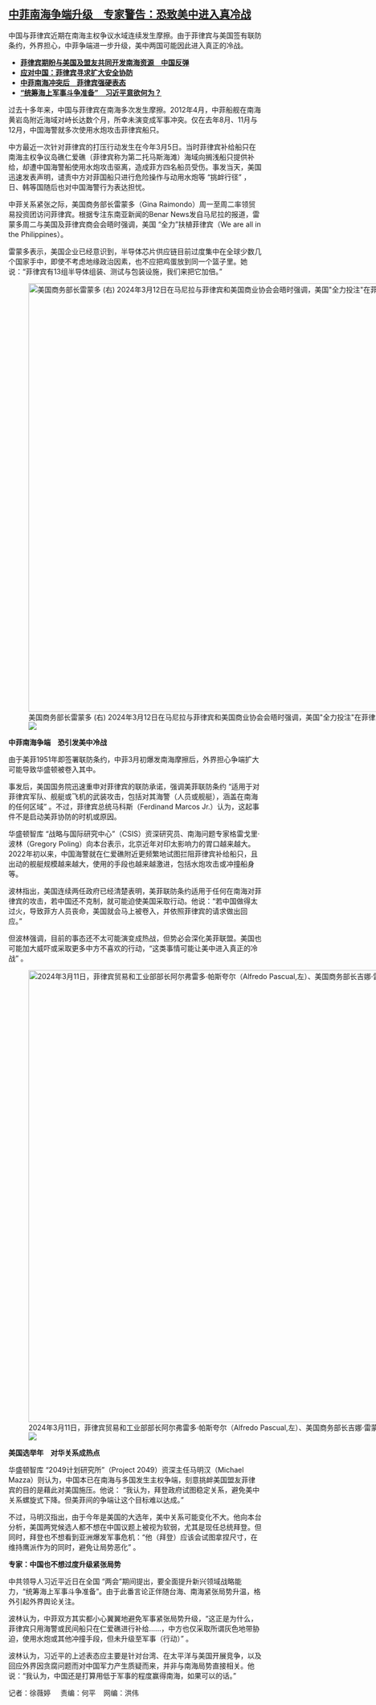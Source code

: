 <!--1710272220000-->
[中菲南海争端升级　专家警告：恐致美中进入真冷战](https://www.rfa.org/mandarin/yataibaodao/junshiwaijiao/sh-03122024103054.html)
------

<p>中国与菲律宾近期在南海主权争议水域连续发生摩擦。由于菲律宾与美国签有联防条约，外界担心，中菲争端进一步升级，美中两国可能因此进入真正的冷战。</p><ul><li><a href="https://www.rfa.org/mandarin/Xinwen/2-03112024112927.html"><strong>菲律宾期盼与美国及盟友共同开发南海资源　中国反弹</strong></a></li><li><strong><a href="https://www.rfa.org/mandarin/Xinwen/7-03092024162747.html">应对中国：菲律宾寻求扩大安全协防</a></strong></li><li><strong><a href="https://www.rfa.org/mandarin/Xinwen/9-03062024154100.html">中菲南海冲突后　菲律宾强硬表态</a></strong></li><li><a href="https://www.rfa.org/mandarin/yataibaodao/junshiwaijiao/hcm-03082024035212.html"><strong>“统筹海上军事斗争准备”　习近平意欲何为？</strong></a></li></ul><p><span style="font-weight: 400;">过去十多年来，中国与菲律宾在南海多次发生摩擦。2012年4月，中菲船舰在南海黄岩岛附近海域对峙长达数个月，所幸未演变成军事冲突。仅在去年8月、11月与12月，中国海警就多次使用水炮攻击菲律宾船只。</span></p><p><span style="font-weight: 400;">中方最近一次针对菲律宾的打压行动发生在今年3月5日。当时菲律宾补给船只在南海主权争议岛礁仁爱礁（菲律宾称为第二托马斯海滩）海域向搁浅船只提供补给，却遭中国海警船使用水炮攻击驱离，造成菲方四名船员受伤。事发当天，美国迅速发表声明，谴责中方对菲国船只进行危险操作与动用水炮等 “挑衅行径” ，日、韩等国随后也对中国海警行为表达担忧。</span></p><p><span style="font-weight: 400;">中菲关系紧张之际，美国商务部长雷蒙多（Gina Raimondo）周一至周二率领贸易投资团访问菲律宾。根据专注东南亚新闻的Benar News发自马尼拉的报道，雷蒙多周二与美国及菲律宾商会会晤时强调，美国 “全力”扶植菲律宾（We are all in the Philippines）。</span></p><p><span style="font-weight: 400;">雷蒙多表示，美国企业已经意识到，半导体芯片供应链目前过度集中在全球少数几个国家手中，即使不考虑地缘政治因素，也不应把鸡蛋放到同一个篮子里。她说：“菲律宾有13组半导体组装、测试与包装设施，我们来把它加倍。”</span></p><p><figure class="image-richtext image-inline captioned" style="width:1280px;"><img alt='美国商务部长雷蒙多 (右) 2024年3月12日在马尼拉与菲律宾和美国商业协会会晤时强调，美国"全力投注"在菲律宾身上（We are all in the Philippines）。 （路透社图片）' height="853" src="https://www.rfa.org/mandarin/yataibaodao/junshiwaijiao/sh-03122024103054.html/2024-03-12t074445z_1298898670_rc22k6ar063g_rtrmadp_3_philippines-usa-trade.jpg/@@images/20a1d270-0fa0-4b82-ae11-9139d2655dbd.jpeg" title="2024-03-12T074445Z_1298898670_RC22K6AR063G_RTRMADP_3_PHILIPPINES-USA-TRADE.JPG" width="1280"/><figcaption class="image-caption">美国商务部长雷蒙多 (右) 2024年3月12日在马尼拉与菲律宾和美国商业协会会晤时强调，美国"全力投注"在菲律宾身上（We are all in the Philippines）。 （路透社图片）</figcaption><small></small><div id="zoomattribute"><a data-caption='美国商务部长雷蒙多 (右) 2024年3月12日在马尼拉与菲律宾和美国商业协会会晤时强调，美国"全力投注"在菲律宾身上（We are all in the Philippines）。 （路透社图片）' data-fancybox="" href="https://www.rfa.org/mandarin/yataibaodao/junshiwaijiao/sh-03122024103054.html/2024-03-12t074445z_1298898670_rc22k6ar063g_rtrmadp_3_philippines-usa-trade.jpg" id="single_image" title='美国商务部长雷蒙多 (右) 2024年3月12日在马尼拉与菲律宾和美国商业协会会晤时强调，美国"全力投注"在菲律宾身上（We are all in the Philippines）。 （路透社图片）'><img src="/++plone++rfa-resources/img/icon-zoom.png"/></a></div></figure></p><p><b>中菲南海争端　恐引发美中冷战</b></p><p><span style="font-weight: 400;">由于美菲1951年即签署联防条约，中菲3月初爆发南海摩擦后，外界担心争端扩大可能导致华盛顿被卷入其中。</span></p><p><span style="font-weight: 400;">事发后，美国国务院迅速重申对菲律宾的联防承诺，强调美菲联防条约 “适用于对菲律宾军队、舰艇或飞机的武装攻击，包括对其海警（人员或舰艇），涵盖在南海的任何区域” 。不过，菲律宾总统马科斯（Ferdinand Marcos Jr.）认为，这起事件不是启动美菲协防的时机或原因。</span></p><p><span style="font-weight: 400;">华盛顿智库 “战略与国际研究中心”（CSIS）资深研究员、南海问题专家格雷戈里·波林（Gregory Poling）向本台表示，北京近年对印太影响力的胃口越来越大。2022年初以来，中国海警就在仁爱礁附近更频繁地试图拦阻菲律宾补给船只，且出动的舰艇规模越来越大，使用的手段也越来越激进，包括水炮攻击或冲撞船身等。</span></p><p><span style="font-weight: 400;">波林指出，美国连续两任政府已经清楚表明，美菲联防条约适用于任何在南海对菲律宾的攻击，若中国还不克制，就可能迫使美国采取行动。他说：“若中国做得太过火，导致菲方人员丧命，美国就会马上被卷入，并依照菲律宾的请求做出回应。” </span></p><p><span style="font-weight: 400;">但波林强调，目前的事态还不太可能演变成热战，但势必会深化美菲联盟。美国也可能加大威吓或采取更多中方不喜欢的行动，“这类事情可能让美中进入真正的冷战” 。</span></p><p><figure class="image-richtext image-inline captioned" style="width:1350px;"><img alt="2024年3月11日，菲律宾贸易和工业部部长阿尔弗雷多·帕斯夸尔（Alfredo Pascual,左）、美国商务部长吉娜·雷蒙多（Gina Raimondo,右）在菲律宾出席新闻发布会。(美联社)" height="900" src="https://www.rfa.org/mandarin/yataibaodao/junshiwaijiao/sh-03122024103054.html/ap24071348901372.jpg/@@images/f5388fdf-f770-4ce9-84c6-1c20aaa1b46b.jpeg" title="AP24071348901372.jpg" width="1350"/><figcaption class="image-caption">2024年3月11日，菲律宾贸易和工业部部长阿尔弗雷多·帕斯夸尔（Alfredo Pascual,左）、美国商务部长吉娜·雷蒙多（Gina Raimondo,右）在菲律宾出席新闻发布会。(美联社)</figcaption><small></small><div id="zoomattribute"><a data-caption="2024年3月11日，菲律宾贸易和工业部部长阿尔弗雷多·帕斯夸尔（Alfredo Pascual,左）、美国商务部长吉娜·雷蒙多（Gina Raimondo,右）在菲律宾出席新闻发布会。(美联社)" data-fancybox="" href="https://www.rfa.org/mandarin/yataibaodao/junshiwaijiao/sh-03122024103054.html/ap24071348901372.jpg" id="single_image" title="2024年3月11日，菲律宾贸易和工业部部长阿尔弗雷多·帕斯夸尔（Alfredo Pascual,左）、美国商务部长吉娜·雷蒙多（Gina Raimondo,右）在菲律宾出席新闻发布会。(美联社)"><img src="/++plone++rfa-resources/img/icon-zoom.png"/></a></div></figure></p><p><b>美国选举年　对华关系成热点</b></p><p><span style="font-weight: 400;">华盛顿智库 “2049计划研究所”（Project 2049）资深主任马明汉（Michael Mazza）则认为，中国本已在南海与多国发生主权争端，刻意挑衅美国盟友菲律宾的目的是藉此对美国施压。他说： “我认为，拜登政府试图稳定关系，避免美中关系螺旋式下降。但美菲间的争端让这个目标难以达成。”</span></p><p><span style="font-weight: 400;">不过，马明汉指出，由于今年是美国的大选年，美中关系可能变化不大。他向本台分析，美国两党候选人都不想在中国议题上被视为软弱，尤其是现任总统拜登。但同时，拜登也不想看到亚洲爆发军事危机：“他（拜登）应该会试图拿捏尺寸，在维持鹰派作为的同时，避免让局势恶化” 。</span></p><p><b>专家：中国也不想过度升级紧张局势</b></p><p><span style="font-weight: 400;">中共领导人习近平近日在全国 “两会”期间提出，要全面提升新兴领域战略能力，“统筹海上军事斗争准备”。由于此番言论正伴随台海、南海紧张局势升温，格外引起外界舆论关注。</span></p><p><span style="font-weight: 400;">波林认为，中菲双方其实都小心翼翼地避免军事紧张局势升级，“这正是为什么，菲律宾只用海警或民间船只在仁爱礁进行补给......，中方也仅采取所谓灰色地带胁迫，使用水炮或其他冲撞手段，但未升级至军事（行动）” 。</span></p><p><span style="font-weight: 400;">波林认为，习近平的上述表态应主要是针对台湾、在太平洋与美国开展竞争，以及回应外界因贪腐问题而对中国军力产生质疑而来，并非与南海局势直接相关。他说：“我认为，中国还是打算用低于军事的程度赢得南海，如果可以的话。”</span></p><p><span style="font-weight: 400;">记者：徐薇婷     责编：何平    网编：洪伟</span></p>
